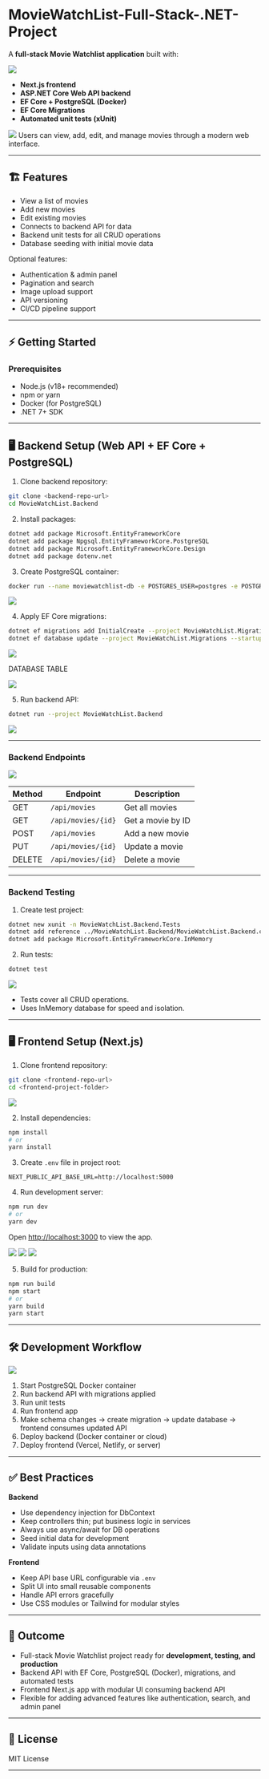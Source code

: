 # MovieWatchList-Full-Stack-.NET-Project

A **full-stack Movie Watchlist application** built with:

<img src="screenshots/diagram.svg">

* **Next.js frontend**
* **ASP.NET Core Web API backend**
* **EF Core + PostgreSQL (Docker)**
* **EF Core Migrations**
* **Automated unit tests (xUnit)**

<img src="screenshots/Screenshot 2025-09-24 100449.png">
Users can view, add, edit, and manage movies through a modern web interface.

---

## 🏗 Features

* View a list of movies
* Add new movies
* Edit existing movies
* Connects to backend API for data
* Backend unit tests for all CRUD operations
* Database seeding with initial movie data

Optional features:

* Authentication & admin panel
* Pagination and search
* Image upload support
* API versioning
* CI/CD pipeline support

---

## ⚡ Getting Started

### Prerequisites

* Node.js (v18+ recommended)
* npm or yarn
* Docker (for PostgreSQL)
* .NET 7+ SDK

---

## 🖥 Backend Setup (Web API + EF Core + PostgreSQL)

1. Clone backend repository:

```bash
git clone <backend-repo-url>
cd MovieWatchList.Backend
```

2. Install packages:

```bash
dotnet add package Microsoft.EntityFrameworkCore
dotnet add package Npgsql.EntityFrameworkCore.PostgreSQL
dotnet add package Microsoft.EntityFrameworkCore.Design
dotnet add package dotenv.net
```

3. Create PostgreSQL container:

```bash
docker run --name moviewatchlist-db -e POSTGRES_USER=postgres -e POSTGRES_PASSWORD=yourpassword -e POSTGRES_DB=MovieWatchListDb -p 5432:5432 -d postgres
```
<img src="screenshots/Screenshot 2025-09-24 094520.png">

4. Apply EF Core migrations:

```bash
dotnet ef migrations add InitialCreate --project MovieWatchList.Migrations --startup-project MovieWatchList.Backend
dotnet ef database update --project MovieWatchList.Migrations --startup-project MovieWatchList.Backend
```
<img src="screenshots/Screenshot 2025-09-24 094638.png">

DATABASE TABLE

<img src="screenshots/Screenshot 2025-09-24 094721.png">

5. Run backend API:

```bash
dotnet run --project MovieWatchList.Backend
```
<img src="screenshots/Screenshot 2025-09-24 095836.png">

---

### Backend Endpoints

<img src="screenshots/Screenshot 2025-09-24 095938.png">


| Method | Endpoint           | Description       |
| ------ | ------------------ | ----------------- |
| GET    | `/api/movies`      | Get all movies    |
| GET    | `/api/movies/{id}` | Get a movie by ID |
| POST   | `/api/movies`      | Add a new movie   |
| PUT    | `/api/movies/{id}` | Update a movie    |
| DELETE | `/api/movies/{id}` | Delete a movie    |

---

### Backend Testing

1. Create test project:

```bash
dotnet new xunit -n MovieWatchList.Backend.Tests
dotnet add reference ../MovieWatchList.Backend/MovieWatchList.Backend.csproj
dotnet add package Microsoft.EntityFrameworkCore.InMemory
```

2. Run tests:

```bash
dotnet test
```
<img src="screenshots/Screenshot 2025-09-24 095652.png">

* Tests cover all CRUD operations.
* Uses InMemory database for speed and isolation.

---

## 🖥 Frontend Setup (Next.js)

1. Clone frontend repository:

```bash
git clone <frontend-repo-url>
cd <frontend-project-folder>
```
<img src="screenshots/Screenshot 2025-09-24 100449.png">

2. Install dependencies:

```bash
npm install
# or
yarn install
```

3. Create `.env` file in project root:

```
NEXT_PUBLIC_API_BASE_URL=http://localhost:5000
```

4. Run development server:

```bash
npm run dev
# or
yarn dev
```

Open [http://localhost:3000](http://localhost:3000) to view the app.

<img src="screenshots/Screenshot 2025-09-24 100427.png">
<img src="screenshots/Screenshot 2025-09-24 100506.png">
<img src="screenshots/Screenshot 2025-09-24 100526.png">

5. Build for production:

```bash
npm run build
npm start
# or
yarn build
yarn start
```

---

## 🛠 Development Workflow

<img src="screenshots/Screenshot 2025-09-24 100104.png">

1. Start PostgreSQL Docker container
2. Run backend API with migrations applied
3. Run unit tests
4. Run frontend app
5. Make schema changes → create migration → update database → frontend consumes updated API
6. Deploy backend (Docker container or cloud)
7. Deploy frontend (Vercel, Netlify, or server)

---

## ✅ Best Practices

**Backend**

* Use dependency injection for DbContext
* Keep controllers thin; put business logic in services
* Always use async/await for DB operations
* Seed initial data for development
* Validate inputs using data annotations

**Frontend**

* Keep API base URL configurable via `.env`
* Split UI into small reusable components
* Handle API errors gracefully
* Use CSS modules or Tailwind for modular styles

---

## 🔑 Outcome

* Full-stack Movie Watchlist project ready for **development, testing, and production**
* Backend API with EF Core, PostgreSQL (Docker), migrations, and automated tests
* Frontend Next.js app with modular UI consuming backend API
* Flexible for adding advanced features like authentication, search, and admin panel

---

## 📄 License

MIT License

---
